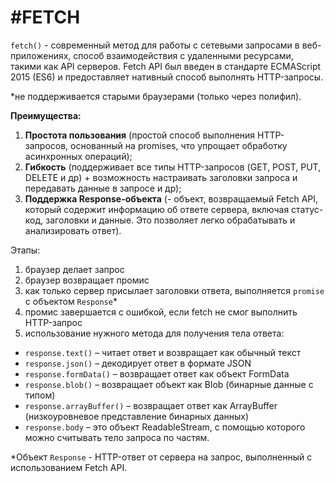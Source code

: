 # #FETCH 
`fetch()` - современный метод для работы с сетевыми запросами в веб-приложениях, способ взаимодействия с удаленными ресурсами, такими как API серверов. Fetch API был введен в стандарте ECMAScript 2015 (ES6) и предоставляет нативный способ выполнять HTTP-запросы.

*не поддерживается старыми браузерами (только через полифил).

**Преимущества:** 
1. **Простота пользования** (простой способ выполнения HTTP-запросов, основанный на promises, что упрощает обработку асинхронных операций);
2. **Гибкость** (поддерживает все типы HTTP-запросов (GET, POST, PUT, DELETE и др) + возможность настраивать заголовки запроса и передавать данные в запросе и др);
3. **Поддержка Response-объекта** (- объект, возвращаемый Fetch API, который содержит информацию об ответе сервера, включая статус-код, заголовки и данные. Это позволяет легко обрабатывать и анализировать ответ).


Этапы:
1. браузер делает запрос
2. браузер возвращает промис 
3. как только сервер присылает заголовки ответа, выполняется `promise` с объектом `Response`*
4. промис завершается с ошибкой, если fetch не смог выполнить HTTP-запрос
5. использование нужного метода для получения тела ответа:
- `response.text()` – читает ответ и возвращает как обычный текст
- `response.json()` – декодирует ответ в формате JSON
- `response.formData()` – возвращает ответ как объект FormData
- `response.blob()` – возвращает объект как Blob (бинарные данные с типом)
- `response.arrayBuffer()` – возвращает ответ как ArrayBuffer (низкоуровневое представление бинарных данных)
- `response.body` – это объект ReadableStream, с помощью которого можно считывать тело запроса по частям. 






*Объект `Response` - HTTP-ответ от сервера на запрос, выполненный с использованием Fetch API. 